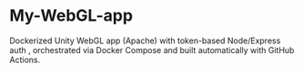 # My-WebGL-app
Dockerized Unity WebGL app (Apache) with token-based Node/Express auth , orchestrated via Docker Compose and built automatically with GitHub Actions.
